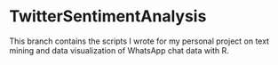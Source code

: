 # TwitterSentimentAnalysis
This branch contains the scripts I wrote for my personal project on text mining and data visualization of WhatsApp chat data with R.
